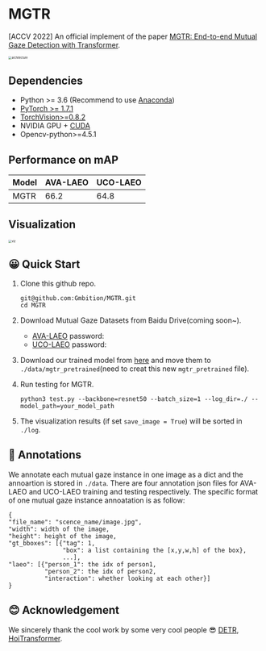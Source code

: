 # MGTR

[ACCV 2022] An official implement of the paper [MGTR: End-to-end Mutual Gaze Detection with Transformer]().

<img  src="https://github.com/Gmbition/MGTR/blob/main/assets/architecture.png" alt="architecture" style="zoom: 40%;" />

## Dependencies

- Python >= 3.6 (Recommend to use [Anaconda](https://www.anaconda.com/download/#linux))
- [PyTorch >= 1.7.1](https://pytorch.org/)
- [TorchVision>=0.8.2](https://pytorch.org/)
- NVIDIA GPU + [CUDA](https://developer.nvidia.com/cuda-downloads)
- Opencv-python>=4.5.1


## Performance on mAP
| Model | AVA-LAEO | UCO-LAEO |
|---|---|---|
| MGTR | 66.2 | 64.8 |

## Visualization

<img  src="https://github.com/Gmbition/MGTR/blob/main/assets/viz.gif" alt="viz" style="zoom: 40%;" />

## 😀 Quick Start

1. Clone this github repo.
   ```
   git@github.com:Gmbition/MGTR.git
   cd MGTR
   ```

2. Download Mutual Gaze Datasets from Baidu Drive(coming soon~).

   - [AVA-LAEO]()   password:
   - [UCO-LAEO]()  password:

3. Download our trained model from [here](https://drive.google.com/drive/folders/1Wu3ZEIfTiQ-Me8iknbPhEHMIiDWLeUaS?usp=sharing) and move them to `./data/mgtr_pretrained`(need to creat this new `mgtr_pretrained` file).

4. Run testing for MGTR.

   ```
   python3 test.py --backbone=resnet50 --batch_size=1 --log_dir=./ --model_path=your_model_path
   ```

5. The visualization results (if set `save_image = True`) will be sorted in `./log`.

## 📖 Annotations

We annotate each mutual gaze instance in one image as a dict and the annoartion is stored in `./data`. There are four annotation json files for AVA-LAEO and UCO-LAEO training and testing respectively. The specific format of one mutual gaze instance annoatation is as follow:

```
{
"file_name": "scence_name/image.jpg",
"width": width of the image,
"height": height of the image, 
"gt_bboxes": [{"tag": 1, 
               "box": a list containing the [x,y,w,h] of the box},
               ...],
"laeo": [{"person_1": the idx of person1, 
          "person_2": the idx of person2, 
          "interaction": whether looking at each other}]
}
```

## :blush: Acknowledgement

We sincerely thank the cool work by some very cool people :sunglasses:
[DETR](https://github.com/facebookresearch/detr), [HoiTransformer](https://github.com/bbepoch/HoiTransformer).
